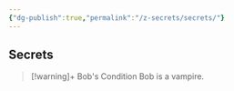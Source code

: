 ```yaml
---
{"dg-publish":true,"permalink":"/z-secrets/secrets/"}
---
```



## Secrets


> [!warning]+ Bob's Condition
> Bob is a vampire.
